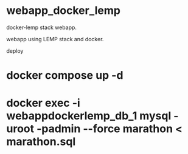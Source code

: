 # webapp_docker_lemp
docker-lemp stack webapp.

webapp using LEMP stack and docker.

deploy
  # docker compose up -d 
  # docker exec -i webappdockerlemp_db_1 mysql -uroot -padmin --force marathon < marathon.sql
